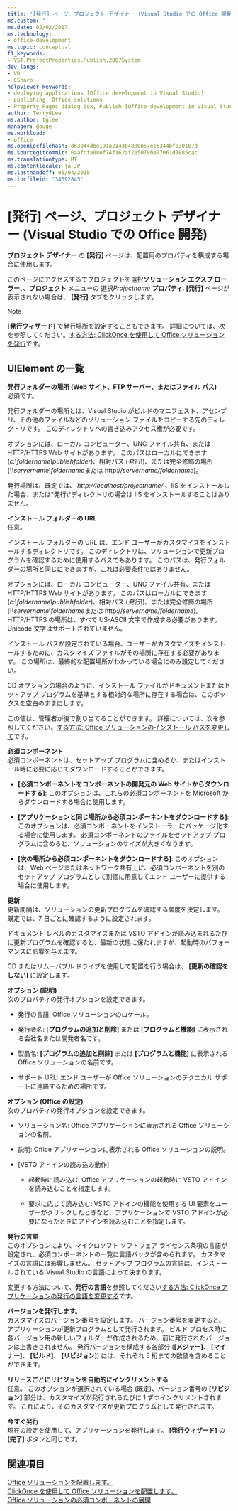 ```yaml
---
title: '[発行] ページ、プロジェクト デザイナー (Visual Studio での Office 開発)'
ms.custom: ''
ms.date: 02/02/2017
ms.technology:
- office-development
ms.topic: conceptual
f1_keywords:
- VST.ProjectProperties.Publish.2007System
dev_langs:
- VB
- CSharp
helpviewer_keywords:
- deploying applications [Office development in Visual Studio]
- publishing, Office solutions
- Property Pages dialog box, Publish [Office development in Visual Studio]
author: TerryGLee
ms.author: tglee
manager: douge
ms.workload:
- office
ms.openlocfilehash: d63044dbe191a2143b4800b57ee5344bf030107d
ms.sourcegitcommit: 0aafcfa08ef74f162af2e5079be77061d7885cac
ms.translationtype: MT
ms.contentlocale: ja-JP
ms.lasthandoff: 06/04/2018
ms.locfileid: "34692845"
---
```

# <a name="publish-page-project-designer-office-development-in-visual-studio"></a>[発行] ページ、プロジェクト デザイナー (Visual Studio での Office 開発)
  **プロジェクト デザイナー** の **[発行]** ページは、配置用のプロパティを構成する場合に使用します。  
  
 このページにアクセスするでプロジェクトを選択**ソリューション エクスプ ローラー**、、**プロジェクト** メニューの 選択*Projectname* **プロパティ**. **[発行]** ページが表示されない場合は、 **[発行]** タブをクリックします。  
  
> [!NOTE]  
>  **[発行ウィザード]** で発行場所を設定することもできます。 詳細については、次を参照してください。[する方法: ClickOnce を使用して Office ソリューションを発行](http://msdn.microsoft.com/en-us/2b6c247e-bc04-4ce4-bb64-c4e79bb3d5b8)です。  
  
## <a name="uielement-list"></a>UIElement の一覧  
 **発行フォルダーの場所 (Web サイト、FTP サーバー、またはファイル パス)**  
 必須です。  
  
 発行フォルダーの場所とは、Visual Studio がビルドのマニフェスト、アセンブリ、その他のファイルなどのソリューション ファイルをコピーする先のディレクトリです。 このディレクトリへの書き込みアクセス権が必要です。  
  
 オプションには、ローカル コンピューター、UNC ファイル共有、または HTTP/HTTPS Web サイトがあります。 このパスはローカルにできます (*c:\foldername\publishfolder*)、相対パス (*発行\\*)、または完全修飾の場所 (*\\\servername\foldername*または http://*servername/foldername*)。  
  
 発行場所は、既定では、 *http://localhost/projectname/* 、IIS をインストールした場合、または*発行\\*ディレクトリの場合は IIS をインストールすることはありません。  
  
 **インストール フォルダーの URL**  
 任意。  
  
 インストール フォルダーの URL は、エンド ユーザーがカスタマイズをインストールするディレクトリです。 このディレクトリは、ソリューションで更新プログラムを確認するために使用するパスでもあります。 このパスは、発行フォルダーの場所と同じにできますが、これは必要条件ではありません。  
  
 オプションには、ローカル コンピューター、UNC ファイル共有、または HTTP/HTTPS Web サイトがあります。 このパスはローカルにできます (*c:\foldername\publishfolder*)、相対パス (*発行\\*)、または完全修飾の場所 (*\\\servername\foldername*または http://*servername/foldername*)。 HTTP/HTTPS の場所は、すべて US-ASCII 文字で作成する必要があります。 Unicode 文字はサポートされていません。  
  
 インストール パスが設定されている場合、ユーザーがカスタマイズをインストールするために、カスタマイズ ファイルがその場所に存在する必要があります。 この場所は、最終的な配置場所がわかっている場合にのみ設定してください。  
  
 CD オプションの場合のように、インストール ファイルがドキュメントまたはセットアップ プログラムを基準とする相対的な場所に存在する場合は、このボックスを空白のままにします。  
  
 この値は、管理者が後で割り当てることができます。 詳細については、次を参照してください。[する方法: Office ソリューションのインストール パスを変更して](http://msdn.microsoft.com/en-us/d0eaa07b-2d72-4902-899f-2f9fb165b8fd)です。  
  
 **必須コンポーネント**  
 必須コンポーネントは、セットアップ プログラムに含めるか、またはインストール時に必要に応じてダウンロードすることができます。  
  
-   **[必須コンポーネントをコンポーネントの開発元の Web サイトからダウンロードする]**: このオプションは、これらの必須コンポーネントを Microsoft からダウンロードする場合に使用します。  
  
-   **[アプリケーションと同じ場所から必須コンポーネントをダウンロードする]**: このオプションは、必須コンポーネントをインストーラーにパッケージ化する場合に使用します。 必須コンポーネントのファイルをセットアップ プログラムに含めると、ソリューションのサイズが大きくなります。  
  
-   **[次の場所から必須コンポーネントをダウンロードする]**: このオプションは、Web ページまたはネットワーク共有上に、必須コンポーネントを別のセットアップ プログラムとして別個に用意してエンド ユーザーに提供する場合に使用します。  
  
 **更新**  
 更新間隔は、ソリューションの更新プログラムを確認する頻度を決定します。 既定では、7 日ごとに確認するように設定されます。  
  
 ドキュメント レベルのカスタマイズまたは VSTO アドインが読み込まれるたびに更新プログラムを確認すると、最新の状態に保たれますが、起動時のパフォーマンスに影響を与えます。  
  
 CD またはリムーバブル ドライブを使用して配置を行う場合は、 **[更新の確認をしない]** に設定します。  
  
 **オプション (説明)**  
 次のプロパティの発行オプションを設定できます。  
  
-   発行の言語: Office ソリューションのロケール。  
  
-   発行者名: **[プログラムの追加と削除]** または **[プログラムと機能]** に表示される会社名または開発者名です。  
  
-   製品名: **[プログラムの追加と削除]** または **[プログラムと機能]** に表示される Office ソリューションの名前です。  
  
-   サポート URL: エンド ユーザーが Office ソリューションのテクニカル サポートに連絡するための場所です。  
  
 **オプション (Office の設定)**  
 次のプロパティの発行オプションを設定できます。  
  
-   ソリューション名: Office アプリケーションに表示される Office ソリューションの名前。  
  
-   説明: Office アプリケーションに表示される Office ソリューションの説明。  
  
-   [VSTO アドインの読み込み動作]  
  
    -   起動時に読み込む: Office アプリケーションの起動時に VSTO アドインを読み込むことを指定します。  
  
    -   要求に応じて読み込む: VSTO アドインの機能を使用する UI 要素をユーザーがクリックしたときなど、アプリケーションで VSTO アドインが必要になったときにアドインを読み込むことを指定します。  
  
 **発行の言語**  
 このオプションにより、マイクロソフト ソフトウェア ライセンス条項の言語が設定され、必須コンポーネントの一覧に言語パックが含められます。 カスタマイズの言語には影響しません。 セットアップ プログラムの言語は、インストールされている Visual Studio の言語によって決まります。  
  
 変更する方法について、**発行の言語**を参照してください[する方法: ClickOnce アプリケーションの発行の言語を変更する](/visualstudio/deployment/how-to-change-the-publish-language-for-a-clickonce-application)です。  
  
 **バージョンを発行します。**  
 カスタマイズのバージョン番号を設定します。 バージョン番号を変更すると、アプリケーションが更新プログラムとして発行されます。 ビルド プロセス時に各バージョン用の新しいフォルダーが作成されるため、前に発行されたバージョンは上書きされません。 発行バージョンを構成する各部分 (**[メジャー]**、 **[マイナー]**、 **[ビルド]**、 **[リビジョン]**) には、それぞれ 5 桁までの数値を含めることができます。  
  
 **リリースごとにリビジョンを自動的にインクリメントする**  
 任意。 このオプションが選択されている場合 (既定)、バージョン番号の **[リビジョン]** 部分は、カスタマイズが発行されるたびに 1 ずつインクリメントされます。 これにより、そのカスタマイズが更新プログラムとして発行されます。  
  
 **今すぐ発行**  
 現在の設定を使用して、アプリケーションを発行します。 **[発行ウィザード]** の **[完了]** ボタンと同じです。  
  
## <a name="see-also"></a>関連項目  
 [Office ソリューションを配置します。](../vsto/deploying-an-office-solution.md)   
 [ClickOnce を使用して Office ソリューションを配置します。](../vsto/deploying-an-office-solution-by-using-clickonce.md)   
 [Office ソリューションの必須コンポーネントの展開](http://msdn.microsoft.com/en-us/9f672809-43a3-40a1-9057-397ce3b5126e)  
  
  